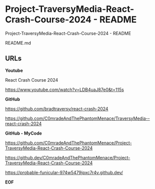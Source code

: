 # Project-TraversyMedia-React-Crash-Course-2024 - README

Project-TraversyMedia-React-Crash-Course-2024 - README

README.md

## URLs

**Youtube**

React Crash Course 2024

https://www.youtube.com/watch?v=LDB4uaJ87e0&t=115s

**GitHub**

https://github.com/bradtraversy/react-crash-2024

https://github.com/C0mradeAndThePhantomMenace/TraversyMedia--react-crash-2024

**GitHub - MyCode**

https://github.com/C0mradeAndThePhantomMenace/Project-TraversyMedia-React-Crash-Course-2024

https://github.dev/C0mradeAndThePhantomMenace/Project-TraversyMedia-React-Crash-Course-2024

https://probable-funicular-974w5479jpxc7r4v.github.dev/






__EOF__
